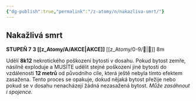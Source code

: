 ```yaml
---
{"dg-publish":true,"permalink":"/z-atomy/n/nakazliva-smrt/"}
---
```


## Nakažlivá smrt
**STUPEŇ 7**
**3 [[z_Atomy/A/AKCE\|AKCE]]**
[[z_Atomy/0-9/🫱\|🫱]] 8m

Udělí **8k12** nekrotického poškození bytosti v dosahu. 
Pokud bytost zemře, násilně exploduje a MUSÍTE udělit stejné poškození jiné bytosti do vzdálenosti **12 metrů** od původního cíle, která ještě nebyla tímto efektem zasažena. 
Tento proces se opakuje, dokud nějaká bytost přežije nebo pokud se v dosahu nenacházejí žádná nezasažená bytost. *Může zasáhnout i spojence.*